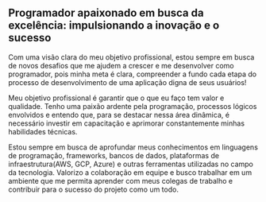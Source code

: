 ## Programador apaixonado em busca da excelência: impulsionando a inovação e o sucesso

Com uma visão clara do meu objetivo profissional, estou sempre em busca de novos desafios que me ajudem a crescer e me desenvolver como programador, pois minha meta é clara, compreender a fundo cada etapa do processo de desenvolvimento de uma aplicação digna de seus usuários!

Meu objetivo profissional é garantir que o que eu faço tem valor e qualidade. Tenho uma paixão ardente pela programação, processos lógicos envolvidos e entendo que, para se destacar nessa área dinâmica, é necessário investir em capacitação e aprimorar constantemente minhas habilidades técnicas.

Estou sempre em busca de aprofundar meus conhecimentos em linguagens de programação, frameworks, bancos de dados, plataformas de infraestrutura(AWS, GCP, Azure) e outras ferramentas utilizadas no campo da tecnologia. Valorizo a colaboração em equipe e busco trabalhar em um ambiente que me permita aprender com meus colegas de trabalho e contribuir para o sucesso do projeto como um todo.
